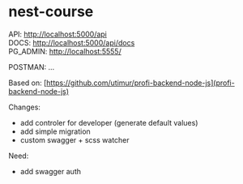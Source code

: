 # nest-course

API: [http://localhost:5000/api](http://localhost:5000/api)   
DOCS: [http://localhost:5000/api/docs](http://localhost:5000/api/docs)   
PG_ADMIN: [http://localhost:5555/](http://localhost:5555/)   

POSTMAN: ...

Based on: [https://github.com/utimur/profi-backend-node-js](profi-backend-node-js)   

Changes:
- add controler for developer (generate default values)
- add simple migration
- custom swagger + scss watcher

Need:
- add swagger auth
